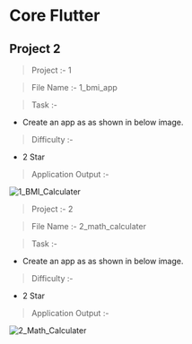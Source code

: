 # Core Flutter

## Project 2

> Project :- 1

> File Name :- 1_bmi_app

> Task :-

- Create an app as as shown in below image.

> Difficulty :-

- 2 Star

> Application Output :- 

![1_BMI_Calculater](https://user-images.githubusercontent.com/114165239/221415875-2d7b2430-1927-4117-abe8-65f7dbb3c270.png)

> Project :- 2

> File Name :- 2_math_calculater

> Task :-

- Create an app as as shown in below image.

> Difficulty :-

- 2 Star

> Application Output :- 

![2_Math_Calculater](https://user-images.githubusercontent.com/114165239/221415919-465e5465-8ad7-4b7f-b0d9-3be2890391e7.png)
